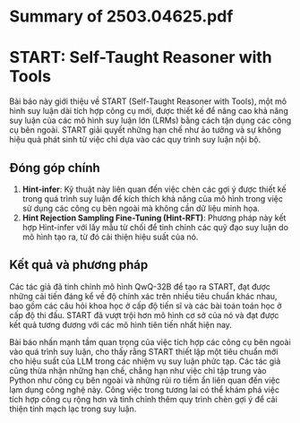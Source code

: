 # Summary of 2503.04625.pdf

# START: Self-Taught Reasoner with Tools

Bài báo này giới thiệu về START (Self-Taught Reasoner with Tools), một mô hình suy luận dài tích hợp công cụ mới, được thiết kế để nâng cao khả năng suy luận của các mô hình suy luận lớn (LRMs) bằng cách tận dụng các công cụ bên ngoài. START giải quyết những hạn chế như ảo tưởng và sự không hiệu quả phát sinh từ việc chỉ dựa vào các quy trình suy luận nội bộ.

## Đóng góp chính

1. **Hint-infer**: Kỹ thuật này liên quan đến việc chèn các gợi ý được thiết kế trong quá trình suy luận để kích thích khả năng của mô hình trong việc sử dụng các công cụ bên ngoài mà không cần dữ liệu minh họa.
2. **Hint Rejection Sampling Fine-Tuning (Hint-RFT)**: Phương pháp này kết hợp Hint-infer với lấy mẫu từ chối để tinh chỉnh các quỹ đạo suy luận do mô hình tạo ra, từ đó cải thiện hiệu suất của nó.

## Kết quả và phương pháp

Các tác giả đã tinh chỉnh mô hình QwQ-32B để tạo ra START, đạt được những cải tiến đáng kể về độ chính xác trên nhiều tiêu chuẩn khác nhau, bao gồm các câu hỏi khoa học ở cấp độ tiến sĩ và các bài toán toán học ở cấp độ thi đấu. START đã vượt trội hơn mô hình cơ sở của nó và đạt được kết quả tương đương với các mô hình tiên tiến nhất hiện nay.

Bài báo nhấn mạnh tầm quan trọng của việc tích hợp các công cụ bên ngoài vào quá trình suy luận, cho thấy rằng START thiết lập một tiêu chuẩn mới cho hiệu suất của LLM trong các nhiệm vụ suy luận phức tạp. Các tác giả cũng thừa nhận những hạn chế, chẳng hạn như việc chỉ tập trung vào Python như công cụ bên ngoài và những rủi ro tiềm ẩn liên quan đến việc lạm dụng công nghệ này. Công việc trong tương lai có thể khám phá việc tích hợp công cụ rộng hơn và tinh chỉnh thêm quy trình chèn gợi ý để cải thiện tính mạch lạc trong suy luận.
